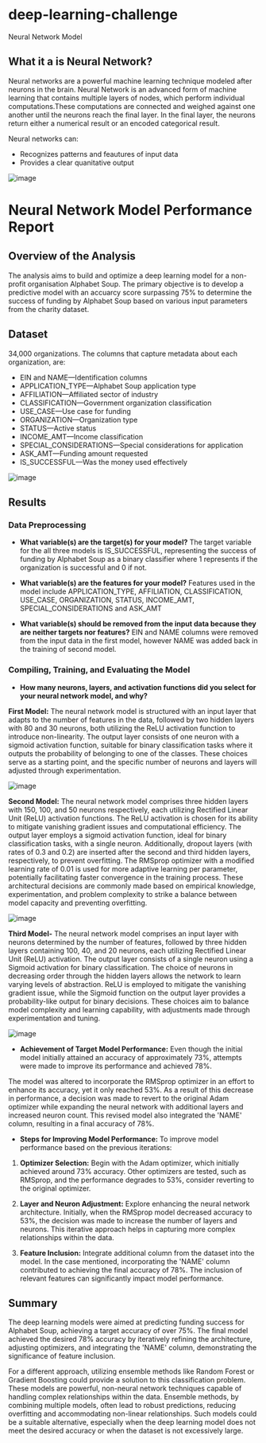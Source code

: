# deep-learning-challenge
Neural Network Model

## What it a is Neural Network?

Neural networks are a powerful machine learning technique modeled after neurons in the brain.
Neural Network is an advanced form of machine learning that contains multiple layers of nodes, which perform individual computations.These computations are connected and weighed against one another until the neurons reach the final layer. In the final layer, the neurons return either a numerical result or an encoded categorical result.

Neural networks can:
- Recognizes patterns and feautures of input data
- Provides a clear quanitative output

![image](https://github.com/JasmineBamba/deep-learning-challenge/assets/135666038/32d481ac-5deb-4874-92ca-b15a26106235)


# Neural Network Model Performance Report

## Overview of the Analysis
The analysis aims to build and optimize a deep learning model for a non-profit organisation Alphabet Soup. The primary objective is to develop a predictive model with an accuarcy score surpassing 75% to determine the success of funding by Alphabet Soup based on various input parameters from the charity dataset. 

## Dataset
34,000 organizations. The columns that capture metadata about each organization, are:

- EIN and NAME—Identification columns
- APPLICATION_TYPE—Alphabet Soup application type
- AFFILIATION—Affiliated sector of industry
- CLASSIFICATION—Government organization classification
- USE_CASE—Use case for funding
- ORGANIZATION—Organization type
- STATUS—Active status
- INCOME_AMT—Income classification
- SPECIAL_CONSIDERATIONS—Special considerations for application
- ASK_AMT—Funding amount requested
- IS_SUCCESSFUL—Was the money used effectively

![image](https://github.com/JasmineBamba/deep-learning-challenge/assets/135666038/e1dd1e0d-494a-4981-b6ee-0ee64c06f446)

## Results

### Data Preprocessing
- **What variable(s) are the target(s) for your model?**
The target variable for the all three models is IS_SUCCESSFUL, representing the success of funding by Alphabet Soup as a binary classifier where 1 represents if the organization is successful and 0 if not.

- **What variable(s) are the features for your model?**
Features used in the model include APPLICATION_TYPE, AFFILIATION, CLASSIFICATION, USE_CASE, ORGANIZATION, STATUS, INCOME_AMT, SPECIAL_CONSIDERATIONS and ASK_AMT

- **What variable(s) should be removed from the input data because they are neither targets nor features?**
EIN and NAME columns were removed from the input data in the first model, however NAME was added back in the training of second model.

### Compiling, Training, and Evaluating the Model
- **How many neurons, layers, and activation functions did you select for your neural network model, and why?**

**First Model:**
The neural network model is structured with an input layer that adapts to the number of features in the data, followed by two hidden layers with 80 and 30 neurons, both utilizing the ReLU activation function to introduce non-linearity. The output layer consists of one neuron with a sigmoid activation function, suitable for binary classification tasks where it outputs the probability of belonging to one of the classes. These choices serve as a starting point, and the specific number of neurons and layers will adjusted through experimentation.

![image](https://github.com/JasmineBamba/deep-learning-challenge/assets/135666038/d838cbbd-3b73-498e-815b-d9669a0df4e0)



**Second Model:**
The neural network model comprises three hidden layers with 150, 100, and 50 neurons respectively, each utilizing Rectified Linear Unit (ReLU) activation functions. The ReLU activation is chosen for its ability to mitigate vanishing gradient issues and computational efficiency. The output layer employs a sigmoid activation function, ideal for binary classification tasks, with a single neuron. Additionally, dropout layers (with rates of 0.3 and 0.2) are inserted after the second and third hidden layers, respectively, to prevent overfitting. The RMSprop optimizer with a modified learning rate of 0.01 is used for more adaptive learning per parameter, potentially facilitating faster convergence in the training process. These architectural decisions are commonly made based on empirical knowledge, experimentation, and problem complexity to strike a balance between model capacity and preventing overfitting.

![image](https://github.com/JasmineBamba/deep-learning-challenge/assets/135666038/42bd312b-f30b-4969-8efa-bf25ed92260c)


**Third Model-**
The neural network model comprises an input layer with neurons determined by the number of features, followed by three hidden layers containing 100, 40, and 20 neurons, each utilizing Rectified Linear Unit (ReLU) activation. The output layer consists of a single neuron using a Sigmoid activation for binary classification. The choice of neurons in decreasing order through the hidden layers allows the network to learn varying levels of abstraction. ReLU is employed to mitigate the vanishing gradient issue, while the Sigmoid function on the output layer provides a probability-like output for binary decisions. These choices aim to balance model complexity and learning capability, with adjustments made through experimentation and tuning.

![image](https://github.com/JasmineBamba/deep-learning-challenge/assets/135666038/f53d6975-b332-42f0-aa45-fac3a5dc20af)




- **Achievement of Target Model Performance:** Even though the initial model initially attained an accuracy of approximately 73%, attempts were made to improve its performance and achieved 78%.

The model was altered to incorporate the RMSprop optimizer in an effort to enhance its accuracy, yet it only reached 53%. As a result of this decrease in performance, a decision was made to revert to the original Adam optimizer while expanding the neural network with additional layers and increased neuron count. This revised model also integrated the 'NAME' column, resulting in a final accuracy of 78%.

- **Steps for Improving Model Performance:**
To improve model performance based on the previous iterations:

 1. **Optimizer Selection:** Begin with the Adam optimizer, which initially achieved around 73% accuracy. Other optimizers are tested, such as RMSprop, and the performance degrades to 53%, consider reverting to the original optimizer.

 2. **Layer and Neuron Adjustment:** Explore enhancing the neural network architecture. Initially, when the RMSprop model decreased accuracy to 53%, the decision was made to increase the number of layers and neurons. This iterative approach helps in capturing more complex relationships within the data.

 3. **Feature Inclusion:** Integrate additional column from the dataset into the model. In the case mentioned, incorporating the 'NAME' column contributed to achieving the final accuracy of 78%. The inclusion of relevant features can significantly impact model performance.


## Summary
The deep learning models were aimed at predicting funding success for Alphabet Soup, achieving a target accuracy of over 75%. The final model achieved the desired 78% accuracy by iteratively refining the architecture, adjusting optimizers, and integrating the 'NAME' column, demonstrating the significance of feature inclusion.

For a different approach, utilizing ensemble methods like Random Forest or Gradient Boosting could provide a solution to this classification problem. These models are powerful, non-neural network techniques capable of handling complex relationships within the data. Ensemble methods, by combining multiple models, often lead to robust predictions, reducing overfitting and accommodating non-linear relationships. Such models could be a suitable alternative, especially when the deep learning model does not meet the desired accuracy or when the dataset is not excessively large.
